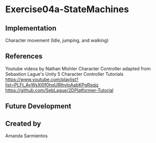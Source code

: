 # Exercise04a-StateMachines

## Implementation
Character movement (Idle, jumping, and walking)

## References
Youtube videos by Nathan Mishler
Character Controller adapted from Sebastion Lague's Unity 5 Character Controller Tutorials
https://www.youtube.com/playlist?list=PLFt_AvWsXl0f0hqURlhyIoAabKPgRsqjz
https://github.com/SebLague/2DPlatformer-Tutorial

## Future Development

## Created by
Amanda Sarmientos
